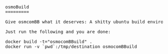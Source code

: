 <pre>
osmoBuild
=========

Give osmcomBB what it deserves: A shitty ubuntu build enviroment.

Just run the following and you are done:

docker build -t="osmocomBBuild" .
docker run -v `pwd`:/tmp/destination osmocomBBuild
</pre>
